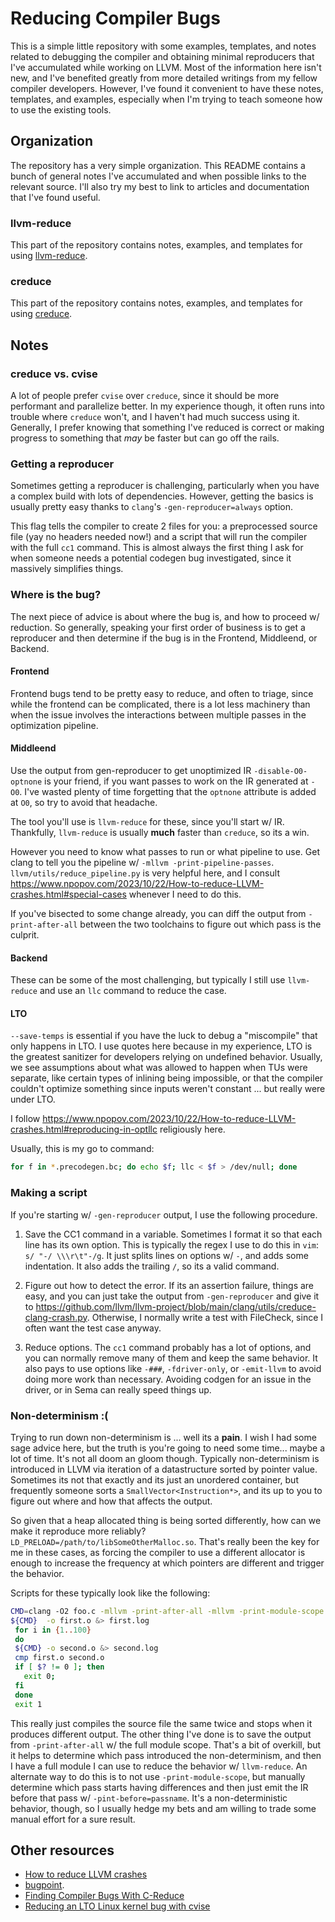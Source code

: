 # Reducing Compiler Bugs

This is a simple little repository with some examples, templates, and notes
related to debugging the compiler and obtaining minimal reproducers that I've
accumulated while working on LLVM. Most of the information here isn't new, and
I've benefited greatly from more detailed writings from my fellow compiler
developers. However, I've found it convenient to have these notes, templates,
and examples, especially when I'm trying to teach someone how to use the
existing tools.

## Organization

The repository has a very simple organization. This README contains a bunch of
general notes I've accumulated and when possible links to the relevant source.
I'll also try my best to link to articles and documentation that I've found
useful.

### llvm-reduce

This part of the repository contains notes, examples, and templates for using
[llvm-reduce](https://llvm.org/docs/CommandGuide/llvm-reduce.html).


### creduce

This part of the repository contains notes, examples, and templates for using
[creduce](https://github.com/csmith-project/creduce).

## Notes

### creduce vs. cvise

A lot of people prefer `cvise` over `creduce`, since it should be more
performant and parallelize better. In my experience though, it often runs into
trouble where `creduce` won't, and I haven't had much success using it.
Generally, I prefer knowing that something I've reduced is correct or making
progress to something that *may* be faster but can go off the rails.

### Getting a reproducer

Sometimes getting a reproducer is challenging, particularly when you have
a complex build with lots of dependencies. However, getting the basics is
usually pretty easy thanks to `clang`'s `-gen-reproducer=always` option.

This flag tells the compiler to create 2 files for you: a preprocessed source
file (yay no headers needed now!) and a script that will run the compiler with
the full `cc1` command. This is almost always the first thing I ask for when
someone needs a potential codegen bug investigated, since it massively
simplifies things.

### Where is the bug?

The next piece of advice is about where the bug is, and how to proceed w/
reduction. So generally, speaking your first order of business is to get
a reproducer and then determine if the bug is in the Frontend, Middleend, or
Backend.

#### Frontend

Frontend bugs tend to be pretty easy to reduce, and often to triage, since
while the frontend can be complicated, there is a lot less machinery than when
the issue involves the interactions between multiple passes in the optimization
pipeline. 

#### Middleend

Use the output from gen-reproducer to get unoptimized IR `-disable-O0-optnone`
is your friend, if you want passes to work on the IR generated at `-O0`. I've
wasted plenty of time forgetting that the `optnone` attribute is added at `O0`,
so try to avoid that headache.

The tool you'll use is `llvm-reduce` for these, since you'll start w/ IR.
Thankfully, `llvm-reduce` is usually **much** faster than `creduce`, so its
a win.

However you need to know what passes to run or what pipeline to use. Get clang
to tell you the pipeline w/ `-mllvm -print-pipeline-passes`.
`llvm/utils/reduce_pipeline.py` is very helpful here, and I consult
https://www.npopov.com/2023/10/22/How-to-reduce-LLVM-crashes.html#special-cases
whenever I need to do this.

If you've bisected to some change already, you can diff the output from
`-print-after-all` between the two toolchains to figure out which pass is the
culprit.


#### Backend

These can be some of the most challenging, but typically I still use
`llvm-reduce` and use an `llc` command to reduce the case.

#### LTO

`--save-temps` is essential if you have the luck to debug a "miscompile" that
only happens in LTO. I use quotes here because in my experience, LTO is the
greatest sanitizer for developers relying on undefined behavior. Usually, we
see assumptions about what was allowed to happen when TUs were separate, like
certain types of inlining being impossible, or that the compiler couldn't
optimize something since inputs weren't constant ... but really were under LTO.

I follow
https://www.npopov.com/2023/10/22/How-to-reduce-LLVM-crashes.html#reproducing-in-optllc
religiously here.

Usually, this is my go to command:
```bash
for f in *.precodegen.bc; do echo $f; llc < $f > /dev/null; done
```

### Making a script 

If you're starting w/ `-gen-reproducer` output, I use the following procedure.

1. Save the CC1 command in a variable. Sometimes I format it so that each line
   has its own option. This is typically the regex I use to do this in `vim`:
   `s/ "-/ \\\r\t"-/g`. It just splits lines on options w/ `-`, and adds some
   indentation. It also adds the trailing `/`, so its a valid command.

2. Figure out how to detect the error. If its an assertion failure, things are
   easy, and you can just take the output from `-gen-reproducer` and give it to
   https://github.com/llvm/llvm-project/blob/main/clang/utils/creduce-clang-crash.py.
   Otherwise, I normally write a test with FileCheck, since I often want the
   test case anyway.

3. Reduce options. The `cc1` command probably has a lot of options, and you can
   normally remove many of them and keep the same behavior. It also pays to use
   options like `-###`, `-fdriver-only`, or `-emit-llvm` to avoid doing more
   work than necessary. Avoiding codgen for an issue in the driver, or in Sema
   can really speed things up.

### Non-determinism :(

Trying to run down non-determinism is ... well its a **pain**. I wish I had
some sage advice here, but the truth is you're going to need some time... maybe
a lot of time. It's not all doom an gloom though. Typically non-determinism is
introduced in LLVM via iteration of a datastructure sorted by pointer value.
Sometimes its not that exactly and its just an unordered container, but
frequently someone sorts a `SmallVector<Instruction*>`, and its up to you to
figure out where and how that affects the output.

So given that a heap allocated thing is being sorted differently, how can we
make it reproduce more reliably? `LD_PRELOAD=/path/to/libSomeOtherMalloc.so`.
That's really been the key for me in these cases, as forcing the compiler to
use a different allocator is enough to increase the frequency at which pointers
are different and trigger the behavior.

Scripts for these typically look like the following:

```bash
CMD=clang -O2 foo.c -mllvm -print-after-all -mllvm -print-module-scope
${CMD}  -o first.o &> first.log
 for i in {1..100}
 do
 ${CMD} -o second.o &> second.log
 cmp first.o second.o
 if [ $? != 0 ]; then
   exit 0;
 fi
 done
 exit 1
```

This really just compiles the source file the same twice and stops when it
produces different output. The other thing I've done is to save the output from
`-print-after-all` w/ the full module scope. That's a bit of overkill, but it
helps to determine which pass introduced the non-determinism, and then I have
a full module I can use to reduce the behavior w/ `llvm-reduce`. An alternate
way to do this is to not use `-print-module-scope`, but manually determine
which pass starts having differences and then just emit the IR before that pass
w/ `-pint-before=passname`. It's a non-deterministic behavior, though, so
I usually hedge my bets and am willing to trade some manual effort for a sure
result.


## Other resources

- [How to reduce LLVM crashes](https://www.npopov.com/2023/10/22/How-to-reduce-LLVM-crashes.html)
- [bugpoint](https://llvm.org/docs/CommandGuide/bugpoint.html).
- [Finding Compiler Bugs With C-Reduce](https://nickdesaulniers.github.io/blog/2019/01/18/finding-compiler-bugs-with-c-reduce/)
- [Reducing an LTO Linux kernel bug with cvise](https://nathanchance.dev/posts/cvise-lto-kernel-bug/)


